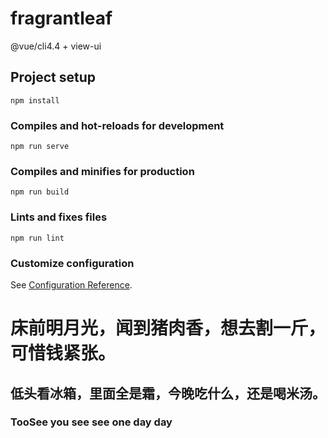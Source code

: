 # fragrantleaf
@vue/cli4.4 + view-ui
## Project setup
```
npm install
```

### Compiles and hot-reloads for development
```
npm run serve
```

### Compiles and minifies for production
```
npm run build
```

### Lints and fixes files
```
npm run lint
```

### Customize configuration
See [Configuration Reference](https://cli.vuejs.org/config/).

# 床前明月光，闻到猪肉香，想去割一斤，可惜钱紧张。
## 低头看冰箱，里面全是霜，今晚吃什么，还是喝米汤。
### TooSee you see see one day day
